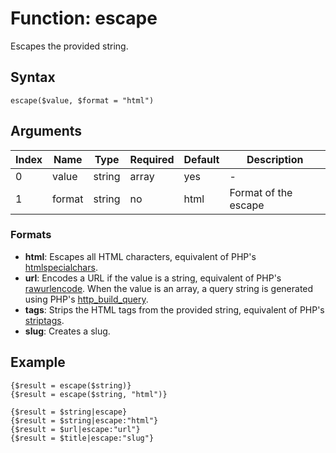 # Function: escape

Escapes the provided string.

## Syntax

```escape($value, $format = "html")```

## Arguments

|Index|Name|Type|Required|Default|Description|
|---|---|---|---|---|---|
|0|value|string|array|yes|-|String to escape|
|1|format|string|no|html|Format of the escape|

### Formats

- __html__: Escapes all HTML characters, equivalent of PHP's [htmlspecialchars](http://php.net/manual/en/function.htmlspecialchars.php).
- __url__: Encodes a URL if the value is a string, equivalent of PHP's [rawurlencode](http://php.net/manual/en/function.rawurlencode.php). 
When the value is an array, a query string is generated using PHP's [http_build_query](http://php.net/manual/en/function.http_build_query.php). 
- __tags__: Strips the HTML tags from the provided string, equivalent of PHP's [striptags](http://php.net/manual/en/function.striptags.php). 
- __slug__: Creates a slug.

## Example

```
{$result = escape($string)}
{$result = escape($string, "html")}

{$result = $string|escape}
{$result = $string|escape:"html"}
{$result = $url|escape:"url"}
{$result = $title|escape:"slug"}
```
